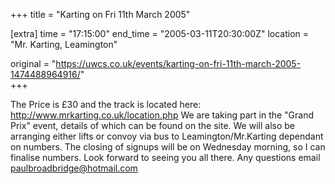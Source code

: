+++
title = "Karting on Fri 11th March 2005"

[extra]
time = "17:15:00"
end_time = "2005-03-11T20:30:00Z"
location = "Mr. Karting, Leamington"

original = "https://uwcs.co.uk/events/karting-on-fri-11th-march-2005-1474488964916/"    
+++

The Price is £30 and the track is located here: http://www.mrkarting.co.uk/location.php We are taking part in the "Grand Prix" event, details of which can be found on the site.  We will also be arranging either lifts or convoy via bus to Leamington/Mr.Karting dependant on numbers.  The closing of signups will be on Wednesday morning, so I can finalise numbers.  Look forward to seeing you all there.  Any questions email paulbroadbridge@hotmail.com

